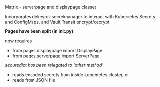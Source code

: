 Matrix - serverpage and displaypage classes

Incorporates dekeyrej-secretmanager to interact with Kubernetes Secrets and ConfigMaps, and Vault Transit encrypt/decrypt


**Pages have been split (in __init__.py)**

now requires:
- from pages.displaypage import DisplayPage
- from pages.serverpage import ServerPage

*securedict has been relegated to 'other method'*
- reads encoded secrets from inside kubernetes cluster, or
- reads from JSON file